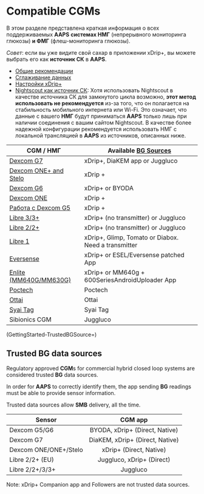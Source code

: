 # Compatible CGMs

В этом разделе представлена краткая информация о всех поддерживаемых **AAPS** **системах НМГ** (непрерывного мониторинга глюкозы) **и ФМГ** (флеш-мониторинга глюкозы).

*Совет*: если вы уже видите свой сахар в приложении xDrip+, вы можете выбрать его как **источник СК** в **AAPS**.

* [Общие рекомендации](../CompatibleCgms/GeneralCGMRecommendation.md)
* [Сглаживание данных](../CompatibleCgms/SmoothingBloodGlucoseData.md)
* [Настройки xDrip+](../CompatibleCgms/xDrip.md)
* [Nightscout как источник СК](../CompatibleCgms/CgmNightscoutUpload.md): Хотя использовать Nightscout в качестве источника СК для замкнутого цикла возможно, **этот метод использовать не рекомендуется** из-за того, что он полагается на стабильность мобильного интернета или Wi-Fi. Это означает, что данные с вашего **НМГ** будут приниматься **AAPS** только лишь при наличии соединения с вашим сайтом Nightscout. В качестве более надежной конфигурации рекомендуется использовать НМГ с локальной трансляцией в **AAPS** из источников, описанных ниже.

| CGM /  НМГ                                             | Available [BG Sources](../SettingUpAaps/ConfigBuilder.md#bg-source) |
| ------------------------------------------------------ | ------------------------------------------------------------------- |
| [Dexcom G7](../CompatibleCgms/DexcomG7.md)             | xDrip+, DiaKEM app or Juggluco                                      |
| [Dexcom ONE+ and Stelo](../CompatibleCgms/DexcomG7.md) | xDrip +                                                             |
| [Dexcom G6](../CompatibleCgms/DexcomG6.md)             | xDrip+ or BYODA                                                     |
| [Dexcom ONE](../CompatibleCgms/DexcomG6.md)            | xDrip +                                                             |
| [Работа с Dexcom G5](../CompatibleCgms/DexcomG5.md)    | xDrip +                                                             |
| [Libre 3/3+](../CompatibleCgms/Libre3.md)              | xDrip+ (no transmitter) or Juggluco                                 |
| [Libre 2/2+](../CompatibleCgms/Libre2.md)              | xDrip+ (no transmitter) or Juggluco                                 |
| [Libre 1](../CompatibleCgms/Libre1.md)                 | xDrip+, Glimp, Tomato or Diabox. Need a transmitter                 |
| [Eversense](../CompatibleCgms/Eversense.md)            | xDrip+ or ESEL/Eversense patched App                                |
| [Enlite (MM640G/MM630G)](../CompatibleCgms/MM640g.md)  | xDrip+ or MM640g + 600SeriesAndroidUploader App                     |
| [Poctech](../CompatibleCgms/PocTech.md)                | Poctech                                                             |
| [Ottai](../CompatibleCgms/OttaiM8.md)                  | Ottai                                                               |
| [Syai Tag](../CompatibleCgms/SyaiTagX1.md)             | Syai Tag                                                            |
| Sibionics CGM                                          | Juggluco                                                            |

(GettingStarted-TrustedBGSource=)

## Trusted BG data sources

Regulatory approved **CGM**s for commercial hybrid closed loop systems are considered trusted **BG** data sources.

In order for **AAPS** to correctly identify them, the app sending **BG** readings must be able to provide sensor information.

Trusted data sources allow **SMB** delivery, all the time.

| Sensor                |             CGM app             |
| --------------------- |:-------------------------------:|
| Dexcom G5/G6          | BYODA, xDrip+ (Direct, Native)  |
| Dexcom G7             | DiaKEM, xDrip+ (Direct, Native) |
| Dexcom ONE/ONE+/Stelo |     xDrip+ (Direct, Native)     |
| Libre 2/2+ (EU)       |    Juggluco, xDrip+ (Direct)    |
| Libre 2/2+/3/3+       |            Juggluco             |

Note: xDrip+ Companion app and Followers are not trusted data sources.
